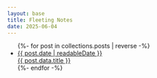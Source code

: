 ```yaml
---
layout: base
title: Fleeting Notes
date: 2025-06-04
---
```


<ul class='post'>
{%- for post in collections.posts | reverse -%}
  <li>
    <a href="{{ post.url }}">
      <div>{{ post.date | readableDate }}</div>
      <div>{{ post.data.title }}</div>
    </a>
  </li>
{%- endfor -%}
</ul>
